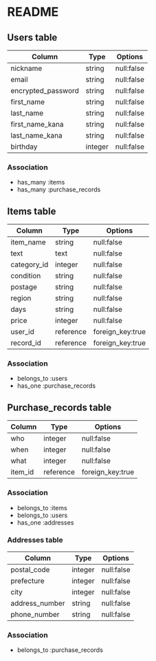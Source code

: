 # README

## Users table

| Column             | Type    | Options    | 
| ------------------ | ------- | ---------- | 
| nickname           | string  | null:false | 
| email              | string  | null:false | 
| encrypted_password | string  | null:false | 
| first_name         | string  | null:false | 
| last_name          | string  | null:false | 
| first_name_kana    | string  | null:false | 
| last_name_kana     | string  | null:false | 
| birthday           | integer | null:false | 

### Association

- has_many :items
- has_many :purchase_records

## Items table

| Column      | Type      | Options          | 
| ---------   | --------- | ---------------- |  
| item_name   | string    | null:false       | 
| text        | text      | null:false       | 
| category_id | integer   | null:false       | 
| condition   | string    | null:false       | 
| postage     | string    | null:false       | 
| region      | string    | null:false       | 
| days        | string    | null:false       | 
| price       | integer   | null:false       | 
| user_id     | reference | foreign_key:true | 
| record_id   | reference | foreign_key:true | 

### Association

- belongs_to :users
- has_one :purchase_records

## Purchase_records table

| Column  | Type      | Options          | 
| ------- | --------- | ---------------- | 
| who     | integer   | null:false       | 
| when    | integer   | null:false       | 
| what    | integer   | null:false       | 
| item_id | reference | foreign_key:true | 

### Association

- belongs_to :items
- belongs_to :users
- has_one :addresses

### Addresses table

| Column         | Type    | Options    | 
| -------------- | ------- | ---------- | 
| postal_code    | integer | null:false | 
| prefecture     | integer | null:false | 
| city           | integer | null:false | 
| address_number | string  | null:false | 
| phone_number   | string  | null:false | 

### Association

- belongs_to :purchase_records